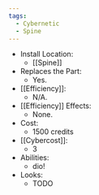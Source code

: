 ```yaml
---
tags:
  - Cybernetic
  - Spine
---
```

* Install Location:
	* [[Spine]]
* Replaces the Part:
	* Yes.
* [[Efficiency]]:
	* N/A.
* [[Efficiency]] Effects:
	* None.
* Cost:
	* 1500 credits
* [[Cybercost]]:
	* 3
* Abilities:
	* dio!
* Looks:
	* TODO